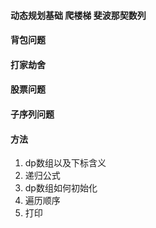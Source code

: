 #### 动态规划基础 爬楼梯 斐波那契数列
#### 背包问题
#### 打家劫舍
#### 股票问题
#### 子序列问题

#### 方法
1. dp数组以及下标含义
2. 递归公式
3. dp数组如何初始化
4. 遍历顺序
5. 打印